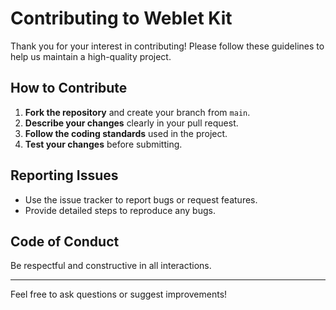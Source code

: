 # Contributing to Weblet Kit

Thank you for your interest in contributing! Please follow these guidelines to help us maintain a high-quality project.

## How to Contribute

1. **Fork the repository** and create your branch from `main`.
2. **Describe your changes** clearly in your pull request.
3. **Follow the coding standards** used in the project.
4. **Test your changes** before submitting.

## Reporting Issues

- Use the issue tracker to report bugs or request features.
- Provide detailed steps to reproduce any bugs.

## Code of Conduct

Be respectful and constructive in all interactions.

---

Feel free to ask questions or suggest improvements!
